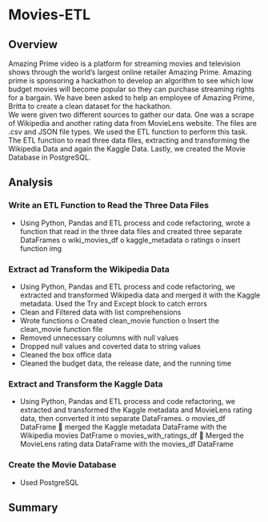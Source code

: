 # Movies-ETL
## Overview
 Amazing Prime video is a platform for streaming movies and television shows through the world’s largest online retailer Amazing Prime.  Amazing prime is sponsoring a hackathon to develop an algorithm to see which low budget movies will become popular so they can purchase streaming rights for a bargain. We have been asked to help an employee of Amazing Prime, Britta to create a clean dataset for the hackathon.   
We were given two different sources to gather our data. One was a scrape of Wikipedia and another rating data from MovieLens website. The files are .csv and JSON file types. 
We used the ETL function to perform this task. The ETL function to read three data files, extracting and transforming the Wikipedia Data and again the Kaggle Data. Lastly, we created the Movie Database in PostgreSQL. 

## Analysis
### Write an ETL Function to Read the Three Data Files
-	Using Python, Pandas and ETL process and code refactoring, wrote a function that read in the three data files and created three separate DataFrames
o	wiki_movies_df
o	kaggle_metadata
o	ratings 
o	insert function img



### Extract ad Transform the Wikipedia Data
-	Using Python, Pandas and ETL process and code refactoring, we extracted and transformed Wikipedia data and merged it with the Kaggle metadata. Used the Try and Except block to catch errors 
-	Clean and Filtered data with list comprehensions
-	Wrote functions 
o	Created clean_movie function
o	Insert the clean_movie function file
-	Removed unnecessary columns with null values
-	Dropped null values and coverted data to string values
-	Cleaned the box office data
-	Cleaned the budget data, the release date, and the running time 

### Extract and Transform the Kaggle Data
-	Using Python, Pandas and ETL process and code refactoring, we extracted and transformed the Kaggle metadata and MovieLens rating data, then converted it into separate DataFrames. 
o	movies_df DataFrame
	merged the Kaggle metadata DataFrame with the Wikipedia movies DatFrame
o	movies_with_ratings_df 
	Merged the MovieLens rating data DataFrame with the movies_df DataFrame 
### Create the Movie Database 
-	Used PostgreSQL

## Summary
